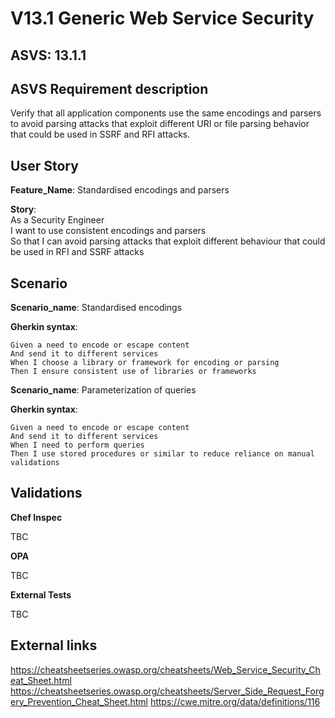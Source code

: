 # V13.1 Generic Web Service Security

## ASVS: 13.1.1

## ASVS Requirement description

Verify that all application components use the same encodings and
parsers to avoid parsing attacks that exploit different URI or
file parsing behavior that could be used in SSRF and RFI attacks.

## User Story

**Feature_Name**: Standardised encodings and parsers

**Story**:\
As a Security Engineer\
I want to use consistent encodings and parsers\
So that I can avoid parsing attacks that exploit different behaviour that 
could be used in RFI and SSRF attacks

## Scenario

**Scenario_name**: Standardised encodings

**Gherkin syntax**:

```gherkin
Given a need to encode or escape content
And send it to different services
When I choose a library or framework for encoding or parsing
Then I ensure consistent use of libraries or frameworks
```

**Scenario_name**: Parameterization of queries

**Gherkin syntax**:

```gherkin
Given a need to encode or escape content
And send it to different services
When I need to perform queries
Then I use stored procedures or similar to reduce reliance on manual validations
```

## Validations

**Chef Inspec**

TBC

**OPA**

TBC

**External Tests**

TBC

## External links

<https://cheatsheetseries.owasp.org/cheatsheets/Web_Service_Security_Cheat_Sheet.html>
<https://cheatsheetseries.owasp.org/cheatsheets/Server_Side_Request_Forgery_Prevention_Cheat_Sheet.html>
<https://cwe.mitre.org/data/definitions/116>
